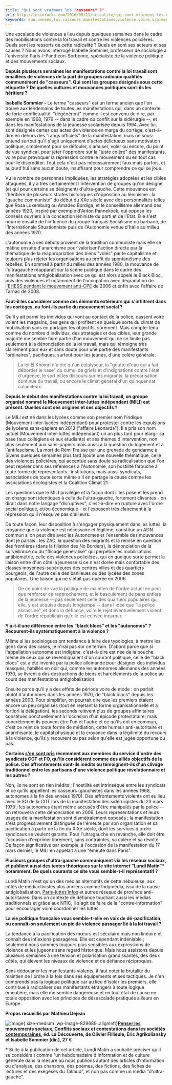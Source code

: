 ```yaml
---
title: "Qui sont vraiment les "casseurs" ?"
url: http://lesinrocks.com/2016/05/21/actualite/qui-sont-vraiment-les-casseurs-11829657/
keywords: dun,années,loi,casseurs,manifestations,violence,voire,vraiment,violences,travail,mouvement,politique
---
```

Une escalade de violences a lieu depuis quelques semaines dans le cadre des mobilisations contre la loi travail et contre les violences policières. Quels sont les ressorts de cette radicalité ? Quels en sont ses acteurs et ses causes ? Nous avons interrogé Isabelle Sommier, professeur de sociologie à l'université Paris-I-Panthéon-Sorbonne, spécialiste de la violence politique et des mouvements sociaux.

**Depuis plusieurs semaines les manifestations contre la loi travail sont émaillées de violences de la part de groupes radicaux qualifiés communément de \"casseurs\". Qui sont les groupes désignés sous cette étiquette ? De quelles cultures et mouvances politiques sont-ils les héritiers ?**

**Isabelle Sommier -** Le terme \"casseurs\" est un terme ancien que l'on trouve aux lendemains de toutes les manifestations qui, dans un contexte de forte conflictualité, \"dégénèrent\" comme il est convenu de dire, par exemple en 1968, 1979 -- dans le cadre du conflit sur la sidérurgie --, et dans les manifestations de la jeunesse scolarisée depuis 1994. Avec lui, sont désignés certes des actes de violence en marge du cortège, c'est-à-dire en dehors des \"rangs officiels\" de la manifestation, mais on sous-entend surtout qu'il s'agit uniquement d'actes délictueux sans motivation politique, simplement pour se défouler, s'amuser, voler ou encore, du point de vue syndical, pour jeter l'opprobre sur la \"juste colère\" des manifestants, voire pour provoquer la répression contre le mouvement ou en tout cas pour le discréditer. Tout cela n'est pas nécessairement faux mais parfois, et aujourd'hui sans aucun doute, insuffisant pour comprendre ce qui se joue.

Vu le nombre de personnes impliquées, les stratégies adoptées et les cibles attaquées, il y a très certainement l'intervention de groupes qu'on désigne (et qui pour certains se désignent) d'ultra-gauche. Cette mouvance est l\'héritière de plusieurs strates historiques d\'opposition au léninisme : la \"gauche communiste\" du début du XXe siècle avec des personnalités telles que Rosa Luxemburg ou Amadeo Bordiga, et le conseillisme allemand des années 1920, inspiré par exemple d'Anton Pannekoek, qui oppose les conseils ouvriers à la conception léniniste du parti et de l\'Etat. Elle s'est nourrie ensuite de l\'influence du groupe français Socialisme ou barbarie, de l\'Internationale Situationniste puis de l'Autonomie venue d'Italie au milieu des années 1970.

L'autonomie à ses débuts provient de la tradition communiste mais elle se mâtine ensuite d'anarchisme pour valoriser l'action directe par la thématique de la réappropriation des biens \"volés\" par le capitalisme et toujours plus rejeter les organisations au profit du spontanéisme des rebelles. En sommeil à partir du milieu des années 1980, la mouvance de l'ultragauche réapparaît sur la scène publique dans le cadre des manifestations antiglobalisation avec ce qui est alors appelé le Black Bloc, puis des violences et notamment de l'occupation avec dégradation de l'[EHESS pendant le mouvement anti-CPE](http://www.liberation.fr/evenement/2006/03/31/l-ehess-encore-marquee-par-l-occupation-de-l-ultragauche_34812) de 2006 et enfin avec l'affaire de Tarnac de 2008.

**Faut-il les considérer comme des éléments extérieurs qui s'infiltrent dans les cortèges, ou font-ils partie du mouvement social ?**

Qu'il y ait parmi les individus qui vont au contact de la police, cassent voire volent les magasins, des gens qui profitent en quelque sorte du climat de mobilisation sans en partager les objectifs, sûrement. Mais compte-tenu comme du nombre d'individus, des stratégies et des cibles, leur grande majorité me semble faire partie d'un mouvement qui ne se limite pas seulement à la dénonciation de la loi travail, mais qui témoigne très clairement pour eux et sans doute pour une partie des manifestants \"ordinaires\", pacifiques, surtout pour les jeunes, d'une colère générale.

> La loi El Khomri n'a été qu'un catalyseur, la \"goutte d'eau qui a fait déborder le vase\" du cumul de griefs et d'indignations contre l'état d'urgence, le sort et les discours sur les migrants, la précarisation continue du travail, ou encore le climat général d'un quinquennat calamiteux.

**Depuis le début des manifestations contre la loi travail, un groupe organisé nommé le Mouvement inter-luttes indépendant (MILI) est présent. Quelles sont ses origines et ses objectifs ?**

Le MILI est né dans les lycées comme son premier nom l'indique (Mouvement inter-lycées indépendant) pour protester contre les expulsions de lycéens sans-papiers en 2013 (\"affaire Léonarda\"). Il a pris son nom actuel (Mouvement inter-luttes indépendant) un an plus tard pour élargir sa base (aux collégiens et aux étudiants) et ses thèmes d'intervention, non plus seulement aux sans-papiers mais aussi à la question du logement et à l'antifascisme. La mort de Rémi Fraisse par une grenade de gendarme à Sivens quelques semaines plus tard ajoute une nouvelle thématique, celle des violences policières, qui accentue sans doute sa radicalisation que l'on peut repérer dans ses références à l'Autonomie, son hostilité farouche à toute forme de représentants : institutions, mais aussi syndicats, associations de toute sorte même s'il en partage la cause comme les associations écologistes et la Coalition Climat 21.

Les questions que le MILI privilégie et la façon dont il les pose et les prend en charge sont identiques à celle de l'ultra-gauche, fortement clivantes - on dirait dans notre langage \"disruptives\", c'est-à-dire en rupture avec l'ordre social politique, et/ou économique - et l\'exposent très clairement à la répression qu'il n'esquive pas d'ailleurs.

De toute façon, leur disposition à s'engager physiquement dans les luttes, la croyance que la violence est nécessaire et légitime, constitue un ADN commun si on peut dire avec les Autonomes et l'ensemble des mouvances dont je parlais : les ZAD, la question des migrants et la remise en question des frontières (dans la filiation des No Borders), la dénonciation de la surveillance ou du \"flicage généralisé\" qui perpétue les mobilisations antibiométrie, celle des violences policières, qui en quelque sorte permet la liaison entre d'un côté la jeunesse si ce n'est dorée mais confortable des classes moyennes-supérieures des centres villes et des quartiers bourgeois, de l'autre celle des banlieues ou des lycées des zones populaires. Une liaison qui ne s'était pas opérée en 2006.

> De ce point de vue la politique de maintien de l'ordre actuel ne peut que renforcer ce rapprochement, et le basculement de pans entiers de la jeunesse -- pas seulement celle des quartiers populaires qui, elle, y est acquise depuis longtemps -- dans l'idée que \"la police assassine\", et donc la défiance, voire le rejet éventuellement violent de l'ordre républicain qu'elle est censée incarner.

**Y a-t-il une différence entre les \"black blocs\" et les \"autonomes\" ? Recourent-ils systématiquement à la violence ?**

Même si les sociologues ont tendance à faire des typologies, à mettre les gens dans des cases, je n'irai pas sur ce terrain. D'abord parce que si l'appellation autonome est indigène, c'est-à-dire est née de la bouche même de ceux qui se revendiquaient d'un courant politique, celle de \"black blocs\" est a été inventé par la police allemande pour désigner des individus masqués, habillés en noir qui, comme les autonomes allemands des années 1970, se livrent à des destructions de biens et harcèlements de la police au cours des manifestations antiglobalisation.

Ensuite parce qu'il y a des effets de période voire de mode : on parlait plutôt d'autonomes dans les années 1970, de \"black blocs\" depuis les années 2000. Pour simplifier, on pourrait dire que les premiers étaient encore un peu organisés (tout en rejetant la forme organisationnelle et a fortiori la délégation), les seconds relèvent plus de groupes affinitaires constitués ponctuellement à l'occasion d'un épisode protestataire; mais concrètement ils peuvent être l'un et l'autre et ce qu'ils ont en commun, c'est ce rejet de toute forme de médiation, cette humeur anti-autoritaire et anarchisante, le capital physique et la croyance dans la légitimité du recours à la violence, qu'ils y recourent ou pas selon qu'elle est jugée opportune ou pas.

**Certains [s'en sont pris](http://www.liberation.fr/france/2016/05/20/entre-services-d-ordre-et-manifestants-autonomes-une-defiance-naturelle_1453655) récemment aux membres du service d'ordre des syndicats CGT et FO, qu'ils considèrent comme des alliés objectifs de la police. Ces affrontements sont-ils inédits ou témoignent-ils d'un clivage traditionnel entre les partisans d'une violence politique révolutionnaire et les autres ?**

Non, ils ne sont en rien inédits ; l'hostilité est intrinsèque entre les syndicats et ce qu'ils appellent les casseurs (gauchistes dans les années 1968, autonomes à la fin des années 1970). Des affrontements violents ont eu lieu avec le SO de la CGT lors de la manifestation des sidérurgistes du 23 mars 1979 ; les autonomes étant même accusés d'être manipulés par la police -- on retrouvera cette dénonciation en 2006. Leurs représentations et leurs usages de la manifestation sont diamétralement opposés ; la manifestation s'est progressivement distinguée de l'émeute par son organisation et sa pacification à partir de la fin du XIXe siècle, dont les services d'ordre syndicaux se veulent garants. Pour l'ultragauche en revanche, elle doit être l'occasion d'exprimer librement, sans contraintes, sa colère et sa révolte. De façon significative par exemple, à l'occasion de la manifestation du 17 mars dernier, le MILI en appelait à une \"émeute dans Paris\".

**Plusieurs groupes d'ultra-gauche communiquent via les réseaux sociaux, et publient aussi des textes théoriques sur le site internet \"[Lundi Matin](https://lundi.am/)\"\* notamment. De quels courants ce site vous semble-t-il représentatif ?**

Lundi Matin n'est qu'un des médias alternatifs de cette nébuleuse, aux côtés de médiactivistes plus anciens comme Indymédia, issu de la cause antiglobalisation, [Paris-luttes infos](https://paris-luttes.info/) et autres réseaux de province anti-autoritaires. Dans un contexte de défiance touchant aussi les médias traditionnels et grâce aux NTIC, il s'agit de faire de la \"contre-information\" pour encourager voire coordonner les luttes.

**La vie politique française vous semble-t-elle en voix de dé-pacification, ou connaît-on seulement un pic de violence passager lié à la loi travail ?**

La tendance à la pacification des mœurs est séculaire mais non linéaire et connaît des inflexions passagères. Elle est cependant indéniable ; seulement nous sommes toujours plus sensibles aux expressions de violence et les jugeons sans regard historique. Mais nous assistons depuis plusieurs semaines à une tension et polarisation grandissantes, des deux côtés, qui élèvent les niveaux de violence et de défiance réciproques.

Sans dédouaner les manifestants violents, il faut noter la brutalité du maintien de l'ordre à la fois dans ses équipements et ses tactiques. Je n'en comprends pas la logique politique car au lieu d'isoler les premiers, elle contribue à radicaliser des manifestants étrangers à toute logique émeutière, mais elle me semble dangereuse et en tout état de cause en totale opposition avec les principes de désescalade pratiqués ailleurs en Europe.

**Propos recueillis par Mathieu Dejean**

![image](https://statics.lesinrocks.com/content/uploads/2016/05/image.jpg){.size-medium .wp-image-829689 .alignleft}**[Penser les mouvements sociaux, Conflits sociaux et contestations dans les sociétés contemporaines](http://www.editionsladecouverte.fr/catalogue/index-Penser_les_mouvements_sociaux-9782707156570.html), éd. La Découverte, de Olivier Fillieule, Eric Agrikoliansky et Isabelle Sommier (dir.), 27 €**

**\*** Suite à la publication de cet article, Lundi Matin a souhaité préciser qu\'il se considérait comme \"un hebdomadaire d\'information et de culture générale dans la mesure où nous publions autant des articles d\'information ou d\'analyse, des chansons, des poèmes, des fictions, des fiches de lectures et des exégèses du Talmud\", et non pas comme un média \"d\'ultra-gauche\".
